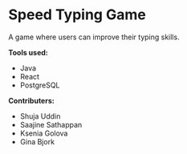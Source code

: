 # Speed Typing Game
A game where users can improve their typing skills.

**Tools used:** 
- Java
- React
- PostgreSQL

**Contributers:**
- Shuja Uddin
- Saajine Sathappan
- Ksenia Golova
- Gina Bjork
